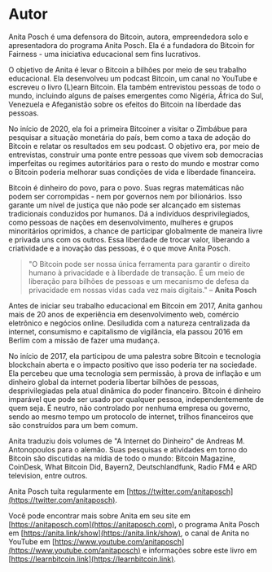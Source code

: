 # Autor

Anita Posch é uma defensora do Bitcoin, autora, empreendedora solo e apresentadora do programa Anita Posch. Ela é a fundadora do Bitcoin for Fairness - uma iniciativa educacional sem fins lucrativos.

O objetivo de Anita é levar o Bitcoin a bilhões por meio de seu trabalho educacional. Ela desenvolveu um podcast Bitcoin, um canal no YouTube e escreveu o livro (L)earn Bitcoin. Ela também entrevistou pessoas de todo o mundo, incluindo alguns de países emergentes como Nigéria, África do Sul, Venezuela e Afeganistão sobre os efeitos do Bitcoin na liberdade das pessoas.

No início de 2020, ela foi a primeira Bitcoiner a visitar o Zimbábue para pesquisar a situação monetária do país, bem como a taxa de adoção do Bitcoin e relatar os resultados em seu podcast. O objetivo era, por meio de entrevistas, construir uma ponte entre pessoas que vivem sob democracias imperfeitas ou regimes autoritários para o resto do mundo e mostrar como o Bitcoin poderia melhorar suas condições de vida e liberdade financeira.

Bitcoin é dinheiro do povo, para o povo. Suas regras matemáticas não podem ser corrompidas - nem por governos nem por bilionários. Isso garante um nível de justiça que não pode ser alcançado em sistemas tradicionais conduzidos por humanos. Dá a indivíduos desprivilegiados, como pessoas de nações em desenvolvimento, mulheres e grupos minoritários oprimidos, a chance de participar globalmente de maneira livre e privada uns com os outros. Essa liberdade de trocar valor, liberando a criatividade e a inovação das pessoas, é o que move Anita Posch.

> "O Bitcoin pode ser nossa única ferramenta para garantir o direito humano à privacidade e à liberdade de transação. É um meio de liberação para bilhões de pessoas e um mecanismo de defesa da privacidade em nossas vidas cada vez mais digitais." – **Anita Posch**

Antes de iniciar seu trabalho educacional em Bitcoin em 2017, Anita ganhou mais de 20 anos de experiência em desenvolvimento web, comércio eletrônico e negócios online. Desiludida com a natureza centralizada da internet, consumismo e capitalismo de vigilância, ela passou 2016 em Berlim com a missão de fazer uma mudança.

No início de 2017, ela participou de uma palestra sobre Bitcoin e tecnologia blockchain aberta e o impacto positivo que isso poderia ter na sociedade. Ela percebeu que uma tecnologia sem permissão, à prova de inflação e um dinheiro global da internet poderia libertar bilhões de pessoas, desprivilegiadas pela atual dinâmica do poder financeiro. Bitcoin é dinheiro imparável que pode ser usado por qualquer pessoa, independentemente de quem seja. É neutro, não controlado por nenhuma empresa ou governo, sendo ao mesmo tempo um protocolo de internet, trilhos financeiros que são construídos para um bem comum.

Anita traduziu dois volumes de "A Internet do Dinheiro" de Andreas M. Antonopoulos para o alemão. Suas pesquisas e atividades em torno do Bitcoin são discutidas na mídia de todo o mundo: Bitcoin Magazine, CoinDesk, What Bitcoin Did, Bayern2, Deutschlandfunk, Radio FM4 e ARD television, entre outros.

Anita Posch tuíta regularmente em [https://twitter.com/anitaposch](https://twitter.com/anitaposch).

Você pode encontrar mais sobre Anita em seu site em [https://anitaposch.com](https://anitaposch.com), o programa Anita Posch em [https://anita.link/show](https://anita.link/show), o canal de Anita no YouTube em [https://www.youtube.com/anitaposch](https://www.youtube.com/anitaposch) e informações sobre este livro em [https://learnbitcoin.link](https://learnbitcoin.link).